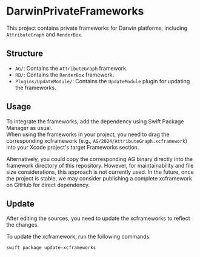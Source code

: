 # DarwinPrivateFrameworks

This project contains private frameworks for Darwin platforms, including `AttributeGraph` and `RenderBox`.

## Structure

- `AG/`: Contains the `AttributeGraph` framework.
- `RB/`: Contains the `RenderBox` framework.
- `Plugins/UpdateModule/`: Contains the `UpdateModule` plugin for updating the frameworks.

## Usage

To integrate the frameworks, add the dependency using Swift Package Manager as usual.  
When using the frameworks in your project, you need to drag the corresponding xcframework (e.g., `AG/2024/AttributeGraph.xcframework`) into your Xcode project's target Frameworks section.

Alternatively, you could copy the corresponding AG binary directly into the framework directory of this repository. However, for maintainability and file size considerations, this approach is not currently used. In the future, once the project is stable, we may consider publishing a complete xcframework on GitHub for direct dependency.

## Update

After editing the sources, you need to update the xcframeworks to reflect the changes.

To update the xcframework, run the following commands:

```shell
swift package update-xcframeworks
```